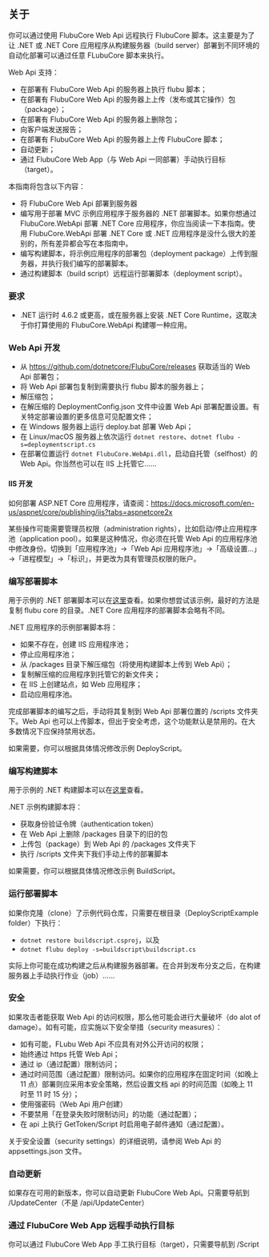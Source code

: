 ## **关于**

你可以通过使用 FlubuCore Web Api 远程执行 FlubuCore 脚本。这主要是为了让 .NET 或 .NET Core 应用程序从构建服务器（build server）部署到不同环境的自动化部署可以通过任意 FLubuCore 脚本来执行。

Web Api 支持：

- 在部署有 FlubuCore Web Api 的服务器上执行 flubu 脚本；
- 在部署有 FlubuCore Web Api 的服务器上上传（发布或其它操作）包（package）；
- 在部署有 FlubuCore Web Api 的服务器上删除包；
- 向客户端发送报告；
- 在部署有 FlubuCore Web Api 的服务器上上传 FlubuCore 脚本；
- 自动更新；
- 通过 FlubuCore Web App（与 Web Api 一同部署）手动执行目标（target）。

本指南将包含以下内容：

- 将 FlubuCore Web Api 部署到服务器
- 编写用于部署 MVC 示例应用程序于服务器的 .NET 部署脚本。如果你想通过 FlubuCore.WebApi 部署 .NET Core 应用程序，你应当阅读一下本指南。使用 FlubuCore.WebApi 部署 .NET Core 或 .NET 应用程序是没什么很大的差别的，所有差异都会写在本指南中。
- 编写构建脚本，将示例应用程序的部署包（deployment package）上传到服务器，并执行我们编写的部署脚本。
- 通过构建脚本（build script）远程运行部署脚本（deployment script）。

<a name="requirements"></a>

### **要求**

- .NET 运行时 4.6.2 或更高，或在服务器上安装 .NET Core Runtime，这取决于你打算使用的 FlubuCore.WebApi 构建哪一种应用。

<a name="Web-api-deployment"></a>

### **Web Api 开发**

- 从 https://github.com/dotnetcore/FlubuCore/releases 获取适当的 Web Api 部署包；
- 将 Web Api 部署包复制到需要执行 flubu 脚本的服务器上；
- 解压缩包；
- 在解压缩的 DeploymentConfig.json 文件中设置 Web Api 部署配置设置。有关特定部署设置的更多信息可见配置文件；
- 在 Windows 服务器上运行 deploy.bat 部署 Web Api；
- 在 Linux/macOS 服务器上依次运行 `dotnet restore`、`dotnet flubu -s=deploymentscript.cs`
- 在部署位置运行 `dotnet FlubuCore.WebApi.dll`，启动自托管（selfhost）的 Web Api。你当然也可以在 IIS 上托管它……

#### IIS 开发

如何部署 ASP.NET Core 应用程序，请查阅：https://docs.microsoft.com/en-us/aspnet/core/publishing/iis?tabs=aspnetcore2x

某些操作可能需要管理员权限（administration rights），比如启动/停止应用程序池（application pool）。如果是这种情况，你必须在托管 Web Api 的应用程序池中修改身份。切换到「应用程序池」→「Web Api 应用程序池」→「高级设置...」→「进程模型」→「标识」，并更改为具有管理员权限的账户。

<a name="Write-deploy-script"></a>

### **编写部署脚本**

用于示例的 .NET 部署脚本可以在[这里](https://github.com/flubu-core/examples/blob/master/DeployScriptExample/BuildScript/DeployScript.cs)查看。如果你想尝试该示例，最好的方法是复制 flubu core 的目录。.NET Core 应用程序的部署脚本会略有不同。

.NET 应用程序的示例部署脚本将：

- 如果不存在，创建 IIS 应用程序池；
- 停止应用程序池；
- 从 /packages 目录下解压缩包（将使用构建脚本上传到 Web Api）；
- 复制解压缩的应用程序到托管它的新文件夹；
- 在 IIS 上创建站点，如 Web 应用程序；
- 启动应用程序池。

完成部署脚本的编写之后，手动将其复制到 Web Api 部署位置的 /scripts 文件夹下。Web Api 也可以上传脚本，但出于安全考虑，这个功能默认是禁用的。在大多数情况下应保持禁用状态。

如果需要，你可以根据具体情况修改示例 DeployScript。

<a name="Write-build-script"></a>

### **编写构建脚本**

用于示例的 .NET 构建脚本可以在[这里](https://github.com/flubu-core/examples/blob/master/DeployScriptExample/BuildScript/BuildScript.cs)查看。

.NET 示例构建脚本将：

- 获取身份验证令牌（authentication token）
- 在 Web Api 上删除 /packages 目录下的旧的包
- 上传包（package）到 Web Api 的 /packages 文件夹下
- 执行 /scripts 文件夹下我们手动上传的部署脚本

如果需要，你可以根据具体情况修改示例 BuildScript。

<a name="Run-deploy-script"></a>

### **运行部署脚本**

如果你克隆（clone）了示例代码仓库，只需要在根目录（DeployScriptExample folder）下执行：

- `dotnet restore buildscript.csproj`，以及
- `dotnet flubu deploy -s=buildscript\buildscript.cs`

实际上你可能在成功构建之后从构建服务器部署。在合并到发布分支之后，在构建服务器上手动执行作业（job）……

<a name="Security"></a>

### **安全**

如果攻击者能获取 Web Api 的访问权限，那么他可能会进行大量破坏（do alot of damage）。如有可能，应实施以下安全举措（security measures）：

- 如有可能，FLubu Web Api 不应具有对外公开访问的权限；
- 始终通过 https 托管 Web Api；
- 通过 ip（通过配置）限制访问；
- 通过时间范围（通过配置）限制访问。如果你的应用程序在固定时间（如晚上 11 点）部署则应采用本安全策略，然后设置文档 api 的时间范围（如晚上 11 时至 11 时 15 分）；
- 使用强密码（Web Api 用户创建）
- 不要禁用「在登录失败时限制访问」的功能（通过配置）；
- 在 api 上执行 GetToken/Script 时启用电子邮件通知（通过配置）。

关于安全设置（security settings）的详细说明，请参阅 Web Api 的 appsettings.json 文件。

<a name="Automatic-update"></a>

### **自动更新**

如果存在可用的新版本，你可以自动更新 FlubuCore Web Api。只需要导航到 /UpdateCenter（不是 /api/UpdateCenter）

<a name="manual-target-execution"></a>

### **通过 FlubuCore Web App 远程手动执行目标**

你可以通过 FlubuCore Web App 手工执行目标（target），只需要导航到 /Script

